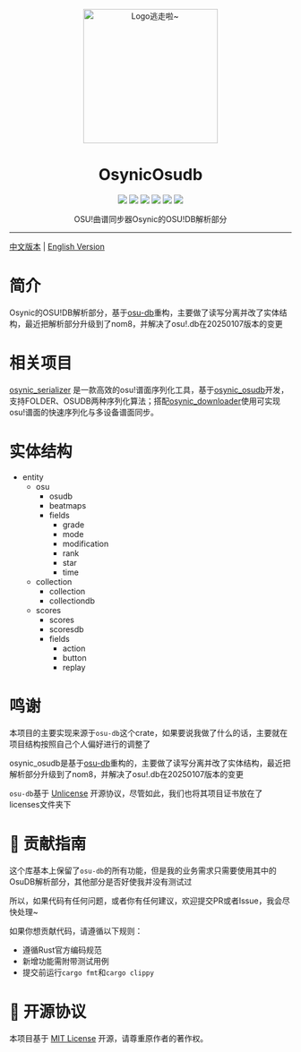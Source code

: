 <p align="center" dir="auto">
    <img style="height:240px;width:240px" src="https://s2.loli.net/2025/03/10/GSsjOcHqdtBkyu9.png" alt="Logo逃走啦~"/>
</p>

<h1 align="center" tabindex="-1" class="heading-element" dir="auto">OsynicOsudb</h1>

<p align="center">
  <a href="https://www.rust-lang.org/" target="_blank"><img src="https://img.shields.io/badge/Rust-1.85%2B-blue"/></a>
  <a href="https://crates.io/crates/osynic_osudb" target="_blank"><img src="https://img.shields.io/crates/v/osynic_osudb"/></a>
  <a href="https://docs.rs/osynic_osudb" target="_blank"><img src="https://img.shields.io/docsrs/osynic_osudb/0.1.0"/></a>
  <a href="https://github.com/osynicite/osynic_osudb" target="_blank"><img src="https://img.shields.io/badge/License-MIT%202-green.svg"/></a>
  <a href="https://discord.gg/JWyvc6M5" target="_blank"><img src="https://img.shields.io/badge/chat-discord-7289da.svg"/></a>
  <a href="https://github.com/osynicite" target="_blank"><img src="https://img.shields.io/badge/buy%20me-a%20coffee-orange.svg?style=flat-square"/></a>

</p>

<p align="center">
    OSU!曲谱同步器Osynic的OSU!DB解析部分
</p>

<hr />

[中文版本](README.md) | [English Version](README_EN.md)

# 简介

Osynic的OSU!DB解析部分，基于[osu-db](https://crates.io/crates/osu-db)重构，主要做了读写分离并改了实体结构，最近把解析部分升级到了nom8，并解决了osu!.db在20250107版本的变更

# 相关项目

[osynic_serializer](https://github.com/osynicite/osynic_serializer) 是一款高效的osu!谱面序列化工具，基于[osynic_osudb](https://github.com/osynicite/osynic_osudb)开发，支持FOLDER、OSUDB两种序列化算法；搭配[osynic_downloader](https://github.com/osynicite/osynic_downloader)使用可实现osu!谱面的快速序列化与多设备谱面同步。

# 实体结构

- entity
  - osu
    - osudb
    - beatmaps
    - fields
      - grade
      - mode
      - modification
      - rank
      - star
      - time
  - collection
    - collection
    - collectiondb
  - scores
    - scores
    - scoresdb
    - fields
      - action
      - button
      - replay

# 鸣谢

本项目的主要实现来源于`osu-db`这个crate，如果要说我做了什么的话，主要就在项目结构按照自己个人偏好进行的调整了

osynic_osudb是基于[osu-db](https://crates.io/crates/osu-db)重构的，主要做了读写分离并改了实体结构，最近把解析部分升级到了nom8，并解决了osu!.db在20250107版本的变更

`osu-db`基于 [Unlicense](http://unlicense.org) 开源协议，尽管如此，我们也将其项目证书放在了licenses文件夹下

# 🤝 贡献指南

这个库基本上保留了`osu-db`的所有功能，但是我的业务需求只需要使用其中的OsuDB解析部分，其他部分是否好使我并没有测试过

所以，如果代码有任何问题，或者你有任何建议，欢迎提交PR或者Issue，我会尽快处理~

如果你想贡献代码，请遵循以下规则：

- 遵循Rust官方编码规范
- 新增功能需附带测试用例
- 提交前运行`cargo fmt`和`cargo clippy`

# 📜 开源协议

本项目基于 [MIT License](LICENSE) 开源，请尊重原作者的著作权。
